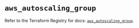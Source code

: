 # `aws_autoscaling_group`

Refer to the Terraform Registry for docs: [`aws_autoscaling_group`](https://registry.terraform.io/providers/hashicorp/aws/6.17.0/docs/resources/autoscaling_group).
